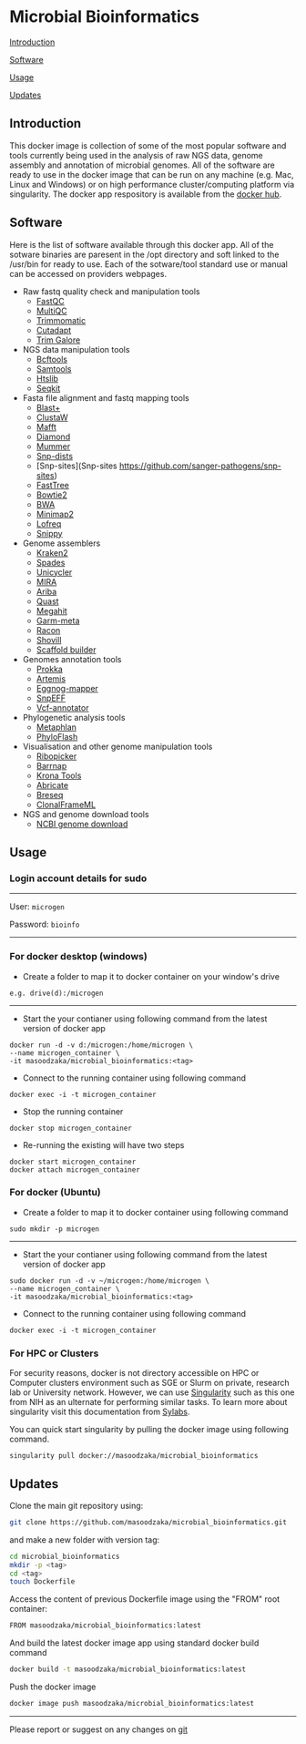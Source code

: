 # Microbial Bioinformatics

[Introduction](#introduction)

[Software](#software)

[Usage](#usage)

[Updates](#updates)



## Introduction

This docker image is collection of some of the most popular software and tools currently being used in the analysis of raw NGS data, genome assembly and annotation of microbial genomes. All of the software are ready to use in the docker image that can be run on any machine (e.g. Mac, Linux and Windows) or on high performance cluster/computing platform via singularity. The docker app respository is available from the [docker hub](https://hub.docker.com/repository/docker/masoodzaka/microbial_bioinformatics).

## Software 

Here is the list of software available through this docker app. All of the sotware binaries are paresent in the /opt directory and soft linked to the /usr/bin for ready to use. Each of the sotware/tool standard use or manual can be accessed on providers webpages.

* Raw fastq quality check and manipulation tools 
  - [FastQC](https://www.bioinformatics.babraham.ac.uk/projects/fastqc/)
  - [MultiQC](https://multiqc.info/)
  - [Trimmomatic](http://www.usadellab.org/cms/?page=trimmomatic)
  - [Cutadapt](https://cutadapt.readthedocs.io/en/stable/index.html)
  - [Trim Galore](https://www.bioinformatics.babraham.ac.uk/projects/trim_galore/)
* NGS data manipulation tools
  - [Bcftools](https://samtools.github.io/bcftools/bcftools.html)
  - [Samtools](http://www.htslib.org/download/)
  - [Htslib](http://www.htslib.org/download/)
  - [Seqkit](https://bioinf.shenwei.me/seqkit/) 
* Fasta file alignment and fastq mapping tools
  - [Blast+](https://blast.ncbi.nlm.nih.gov/Blast.cgi?PAGE_TYPE=BlastDocs&DOC_TYPE=Download)
  - [ClustaW](https://vcru.wisc.edu/simonlab/bioinformatics/programs/clustal/clustalw.1.html)
  - [Mafft](https://mafft.cbrc.jp/alignment/software/)
  - [Diamond](https://github.com/bbuchfink/diamond/)
  - [Mummer](https://github.com/mummer4/mummer)
  - [Snp-dists](https://github.com/tseemann/snp-dists)
  - [Snp-sites](Snp-sites https://github.com/sanger-pathogens/snp-sites)
  - [FastTree](http://www.microbesonline.org/fasttree/FastTree)
  - [Bowtie2](http://bowtie-bio.sourceforge.net/bowtie2/index.shtml)
  - [BWA](http://bio-bwa.sourceforge.net/)
  - [Minimap2](https://lh3.github.io/minimap2/minimap2.html)
  - [Lofreq](https://csb5.github.io/lofreq/)
  - [Snippy](https://github.com/tseemann/snippy)
 * Genome assemblers 
    - [Kraken2](https://github.com/DerrickWood/kraken2)
    - [Spades](https://cab.spbu.ru/files/release3.15.4/manual.html)
    - [Unicycler](https://github.com/rrwick/Unicycler)
    - [MIRA](http://mira-assembler.sourceforge.net/docs/DefinitiveGuideToMIRA.html)
    - [Ariba](https://github.com/sanger-pathogens/ariba)
    - [Quast](https://sourceforge.net/projects/quast/)
    - [Megahit](https://github.com/voutcn/megahit)
    - [Garm-meta](http://garm-meta-assem.sourceforge.net/)
    - [Racon](https://github.com/lbcb-sci/racon)
    - [Shovill](https://github.com/tseemann/shovill)
    - [Scaffold builder](https://github.com/metageni/Scaffold_builder.git)
 * Genomes annotation tools
    - [Prokka](https://github.com/tseemann/prokka)
    - [Artemis](httpArtemiss://github.com/sanger-pathogens/Artemis)
    - [Eggnog-mapper](https://github.com/eggnogdb/eggnog-mapper)
    - [SnpEFF](http://pcingola.github.io/SnpEff/)
    - [Vcf-annotator](https://github.com/rpetit3/vcf-annotator)
 * Phylogenetic analysis tools
    - [Metaphlan](https://huttenhower.sph.harvard.edu/metaphlan/)
    - [PhyloFlash](https://github.com/HRGV/phyloFlash)
 * Visualisation and other genome manipulation tools
    - [Ribopicker](http://ribopicker.sourceforge.net/manual.html)
    - [Barrnap](https://github.com/tseemann/barrnap)
    - [Krona Tools](https://github.com/marbl/Krona)
    - [Abricate](https://github.com/tseemann/abricate)
    - [Breseq](https://github.com/barricklab/breseq)
    - [ClonalFrameML](https://github.com/xavierdidelot/ClonalFrameML)
 * NGS and genome download tools
    - [NCBI genome download](https://github.com/kblin/ncbi-genome-download)

## Usage 

### Login account details for sudo

----
User: `microgen`

Password: `bioinfo`

----
### For docker desktop (windows)

* Create a folder to map it to docker container on your window's drive
```
e.g. drive(d):/microgen
```
----
* Start the your contianer using following command from the latest version of docker app
```
docker run -d -v d:/microgen:/home/microgen \
--name microgen_container \
-it masoodzaka/microbial_bioinformatics:<tag>
```
* Connect to the running container using following command
```
docker exec -i -t microgen_container
```
* Stop the running container 
```
docker stop microgen_container
```
* Re-running the existing will have two steps
```
docker start microgen_container
docker attach microgen_container
```
### For docker (Ubuntu)

* Create a folder to map it to docker container using following command
```
sudo mkdir -p microgen
```
----
* Start the your contianer using following command from the latest version of docker app
```
sudo docker run -d -v ~/microgen:/home/microgen \
--name microgen_container \
-it masoodzaka/microbial_bioinformatics:<tag>
```
* Connect to the running container using following command
```
docker exec -i -t microgen_container
```

### For HPC or Clusters

For security reasons, docker is not directory accessible on HPC or Computer clusters environment such as SGE or Slurm on private, research lab or University network. However, we can use [Singularity](https://hpc.nih.gov/apps/singularity.html) such as this one from NIH as an ulternate for performing similar tasks. To learn more about singularity visit this documentation from [Sylabs](https://sylabs.io/guides/2.6/user-guide/singularity_and_docker.html). 

You can quick start singularity by pulling the docker image using following command. 
```
singularity pull docker://masoodzaka/microbial_bioinformatics
```

## Updates

Clone the main git repository using:
```bash
git clone https://github.com/masoodzaka/microbial_bioinformatics.git
```
and make a new folder with version tag:
```bash
cd microbial_bioinformatics
mkdir -p <tag>
cd <tag>
touch Dockerfile
```
Access the content of previous Dockerfile image using the "FROM" root container:
```bash
FROM masoodzaka/microbial_bioinformatics:latest
```
And build the latest docker image app using standard docker build command
```bash
docker build -t masoodzaka/microbial_bioinformatics:latest
```
Push the docker image 
```bash
docker image push masoodzaka/microbial_bioinformatics:latest
```

----
Please report or suggest on any changes on [git](https://github.com/masoodzaka/microbial_bioinformatics.git)
